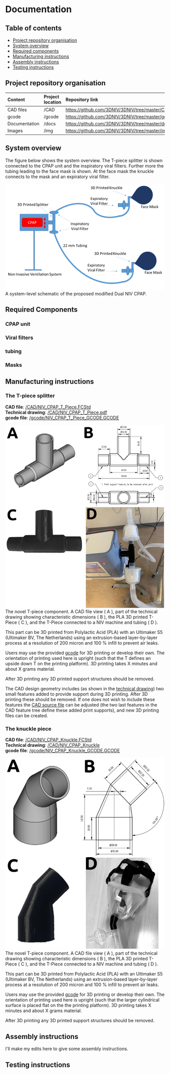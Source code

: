 # Documentation

## Table of contents
- [Project repository organisation](#Organisation)  
- [System overview](#System)  
- [Required components](#Components)  
- [Manufacturing instructions](#Manufacture)  
- [Assembly instructions](#Assembly)  
- [Testing instructions](#Testing)  

## Project repository organisation <a name="Organisation"></a>
| Content         | Project location  | Repository link                                   |
| :-------------  |:-------------     | :-------------                                    |
| CAD files       | /CAD              | https://github.com/3DNIV/3DNIV/tree/master/CAD    |
| gcode           | /gcode            | https://github.com/3DNIV/3DNIV/tree/master/gcode  |
| Documentation   | /docs             | https://github.com/3DNIV/3DNIV/tree/master/docs   |
| Images          | /img              | https://github.com/3DNIV/3DNIV/tree/master/img    |

## System overview <a name="System"></a>
The figure below shows the system overview. The T-piece splitter is shown connected to the CPAP unit and the inspiratory viral filters. Further more the tubing leading to the face mask is shown. At the face mask the knuckle connects to the mask and an expiratory viral filter.

![](../img/image2.png)    
A system-level schematic of the proposed modified Dual NIV CPAP.

## Required Components <a name="Components"></a>
### CPAP unit
### Viral filters
### tubing
### Masks

## Manufacturing instructions <a name="Manufacture"></a>

### The T-piece splitter <a name="Tpiece"></a>

**CAD file**: [/CAD/NIV_CPAP_T_Piece.FCStd](https://github.com/3DNIV/3DNIV/blob/master/CAD/NIV_CPAP_T_Piece.FCStd)  
**Technical drawing**: [/CAD/NIV_CPAP_T_Piece.pdf](https://github.com/3DNIV/3DNIV/blob/master/CAD/NIV_CPAP_T_Piece.pdf)    
**gcode file**: [/gcode/NIV_CPAP_T_Piece_GCODE.GCODE](https://github.com/3DNIV/3DNIV/blob/master/gcode/NIV_CPAP_T_Piece_GCODE.GCODE)    

![](../img/image3.png)   
The novel T-piece component. A CAD file view ( A ), part of the technical drawing showing characteristic dimensions ( B ), the PLA 3D printed T-Piece ( C ), and the T-Piece connected to a NIV machine and tubing ( D ).

This part can be 3D printed from Polylactic Acid (PLA) with an Ultimaker S5 (Ultimaker BV, The Netherlands) using an extrusion-based layer-by-layer process at a resolution of 200 micron and 100 % infill to prevent air leaks.   

Users may use the provided [gcode](https://github.com/3DNIV/3DNIV/blob/master/gcode/NIV_CPAP_T_Piece_GCODE.GCODE) for 3D printing or develop their own.
The orientation of printing used here is upright (such that the T defines an upside down T on the printing platform). 3D printing takes X minutes and about X grams material.    

After 3D printing any 3D printed support structures should be removed.    

The CAD design geometry includes (as shown in the [technical drawing](https://github.com/3DNIV/3DNIV/blob/master/CAD/NIV_CPAP_T_Piece.pdf)) two small features added to provide support during 3D printing. After 3D printing these should be removed. If one does not wish to include these features the [CAD source file](https://github.com/3DNIV/3DNIV/blob/master/CAD/NIV_CPAP_T_Piece.FCStd) can be adjusted (the two last features in the CAD feature tree define these added print supports), and new 3D printing files can be created.

### The knuckle piece

**CAD file**: [/CAD/NIV_CPAP_Knuckle.FCStd](https://github.com/3DNIV/3DNIV/blob/master/CAD/NIV_CPAP_Knuckle.FCStd)  
**Technical drawing**: [/CAD/NIV_CPAP_Knuckle](https://github.com/3DNIV/3DNIV/blob/master/CAD/NIV_CPAP_Knuckle.pdf)    
**gcode file**: [/gcode/NIV_CPAP_Knuckle_GCODE.GCODE](https://github.com/3DNIV/3DNIV/blob/master/gcode/NIV_CPAP_Knuckle_GCODE.GCODE)    

![](../img/image4.png)   
The novel T-piece component. A CAD file view ( A ), part of the technical drawing showing characteristic dimensions ( B ), the PLA 3D printed T-Piece ( C ), and the T-Piece connected to a NIV machine and tubing ( D ).

This part can be 3D printed from Polylactic Acid (PLA) with an Ultimaker S5 (Ultimaker BV, The Netherlands) using an extrusion-based layer-by-layer process at a resolution of 200 micron and 100 % infill to prevent air leaks.   

Users may use the provided [gcode](https://github.com/3DNIV/3DNIV/blob/master/gcode/NIV_CPAP_Knuckle_GCODE.GCODE) for 3D printing or develop their own.
The orientation of printing used here is upright (such that the larger cylindrical surface is placed flat on the the printing platform). 3D printing takes X minutes and about X grams material.    

After 3D printing any 3D printed support structures should be removed.    

## Assembly instructions <a name="Assembly"></a>
I'll make my edits here to give some assembly instructions.


## Testing instructions <a name="Testing"></a>
